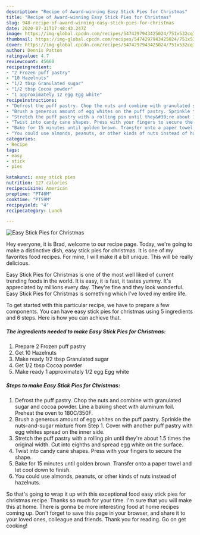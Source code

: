 ```yaml
---
description: "Recipe of Award-winning Easy Stick Pies for Christmas"
title: "Recipe of Award-winning Easy Stick Pies for Christmas"
slug: 948-recipe-of-award-winning-easy-stick-pies-for-christmas
date: 2020-07-31T17:48:43.247Z
image: https://img-global.cpcdn.com/recipes/5474297943425024/751x532cq70/easy-stick-pies-for-christmas-recipe-main-photo.jpg
thumbnail: https://img-global.cpcdn.com/recipes/5474297943425024/751x532cq70/easy-stick-pies-for-christmas-recipe-main-photo.jpg
cover: https://img-global.cpcdn.com/recipes/5474297943425024/751x532cq70/easy-stick-pies-for-christmas-recipe-main-photo.jpg
author: Dennis Patton
ratingvalue: 4.7
reviewcount: 45660
recipeingredient:
- "2 Frozen puff pastry"
- "10 Hazelnuts"
- "1/2 tbsp Granulated sugar"
- "1/2 tbsp Cocoa powder"
- "1 approximately 12 egg Egg white"
recipeinstructions:
- "Defrost the puff pastry. Chop the nuts and combine with granulated sugar and cocoa powder. Line a baking sheet with aluminum foil. Preheat the oven to 180C/350F."
- "Brush a generous amount of egg whites on the puff pastry. Sprinkle the nuts-and-sugar mixture from Step 1. Cover with another puff pastry with egg whites spread on the inner side."
- "Stretch the puff pastry with a rolling pin until they&#39;re about 1.5 times the original width. Cut into eighths and spread egg white on the surface."
- "Twist into candy cane shapes. Press with your fingers to secure the shape."
- "Bake for 15 minutes until golden brown. Transfer onto a paper towel and let cool down to finish."
- "You could use almonds, peanuts, or other kinds of nuts instead of hazelnuts."
categories:
- Recipe
tags:
- easy
- stick
- pies

katakunci: easy stick pies 
nutrition: 127 calories
recipecuisine: American
preptime: "PT40M"
cooktime: "PT59M"
recipeyield: "4"
recipecategory: Lunch

---
```



![Easy Stick Pies for Christmas](https://img-global.cpcdn.com/recipes/5474297943425024/751x532cq70/easy-stick-pies-for-christmas-recipe-main-photo.jpg)

Hey everyone, it is Brad, welcome to our recipe page. Today, we're going to make a distinctive dish, easy stick pies for christmas. It is one of my favorites food recipes. For mine, I will make it a bit unique. This will be really delicious.

Easy Stick Pies for Christmas is one of the most well liked of current trending foods in the world. It is easy, it is fast, it tastes yummy. It's appreciated by millions every day. They're fine and they look wonderful. Easy Stick Pies for Christmas is something which I've loved my entire life.




To get started with this particular recipe, we have to prepare a few components. You can have easy stick pies for christmas using 5 ingredients and 6 steps. Here is how you can achieve that.

<!--inarticleads1-->

##### The ingredients needed to make Easy Stick Pies for Christmas:

1. Prepare 2 Frozen puff pastry
1. Get 10 Hazelnuts
1. Make ready 1/2 tbsp Granulated sugar
1. Get 1/2 tbsp Cocoa powder
1. Make ready 1 approximately 1/2 egg Egg white




<!--inarticleads2-->

##### Steps to make Easy Stick Pies for Christmas:

1. Defrost the puff pastry. Chop the nuts and combine with granulated sugar and cocoa powder. Line a baking sheet with aluminum foil. Preheat the oven to 180C/350F.
1. Brush a generous amount of egg whites on the puff pastry. Sprinkle the nuts-and-sugar mixture from Step 1. Cover with another puff pastry with egg whites spread on the inner side.
1. Stretch the puff pastry with a rolling pin until they&#39;re about 1.5 times the original width. Cut into eighths and spread egg white on the surface.
1. Twist into candy cane shapes. Press with your fingers to secure the shape.
1. Bake for 15 minutes until golden brown. Transfer onto a paper towel and let cool down to finish.
1. You could use almonds, peanuts, or other kinds of nuts instead of hazelnuts.




So that's going to wrap it up with this exceptional food easy stick pies for christmas recipe. Thanks so much for your time. I'm sure that you will make this at home. There is gonna be more interesting food at home recipes coming up. Don't forget to save this page in your browser, and share it to your loved ones, colleague and friends. Thank you for reading. Go on get cooking!
